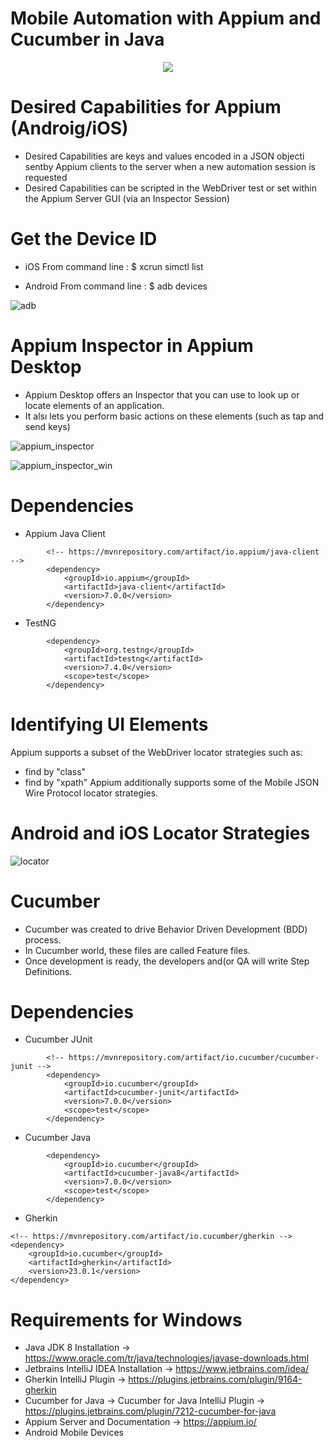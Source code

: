 # Mobile Automation with Appium and Cucumber in Java
<p align="center">
  <td><img src="https://user-images.githubusercontent.com/75911392/181994947-185926d9-212d-4b6f-baea-41191d425e99.png" /></td>
</p>


# Desired Capabilities for Appium (Androig/iOS)
* Desired Capabilities are keys and values encoded in a JSON objecti sentby Appium clients to the server when a new automation session is requested
* Desired Capabilities can be scripted in the WebDriver test or set within the Appium Server GUI (via an Inspector Session)
# Get the Device ID
* iOS
From command line : $ xcrun simctl list

* Android
From command line : $ adb devices

![adb](https://user-images.githubusercontent.com/75911392/181945455-b8b8f764-87fc-44fe-80dd-441bbbd4b403.PNG)

# Appium Inspector in Appium Desktop
* Appium Desktop offers an Inspector that you can use to look up or locate elements of an application.
* It alsı lets you perform basic actions on these elements (such as tap and send keys)

![appium_inspector](https://user-images.githubusercontent.com/75911392/181945934-e128ae6c-4360-401a-80a1-5ceac0e1c19a.PNG)


![appium_inspector_win](https://user-images.githubusercontent.com/75911392/181947137-897527ee-d705-4b13-ad2c-a64da1ddb986.PNG)

# Dependencies

* Appium Java Client 

```
        <!-- https://mvnrepository.com/artifact/io.appium/java-client -->
        <dependency>
            <groupId>io.appium</groupId>
            <artifactId>java-client</artifactId>
            <version>7.0.0</version>
        </dependency>
```


* TestNG

```
        <dependency>
            <groupId>org.testng</groupId>
            <artifactId>testng</artifactId>
            <version>7.4.0</version>
            <scope>test</scope>
        </dependency>
```

# Identifying UI Elements
Appium supports a subset of the WebDriver locator strategies such as:
* find by "class"
* find by "xpath"
Appium additionally supports some of the Mobile JSON Wire Protocol locator strategies.


# Android and iOS Locator Strategies

![locator](https://user-images.githubusercontent.com/75911392/181971332-9f52ce59-46f8-4dd0-85d9-0d1ba87b0796.PNG)

# Cucumber
* Cucumber was created to drive Behavior Driven Development (BDD) process.
* In Cucumber world, these files are called Feature files.
* Once development is ready, the developers and(or QA will write Step Definitions.

# Dependencies

* Cucumber JUnit

```
        <!-- https://mvnrepository.com/artifact/io.cucumber/cucumber-junit -->
        <dependency>
            <groupId>io.cucumber</groupId>
            <artifactId>cucumber-junit</artifactId>
            <version>7.0.0</version>
            <scope>test</scope>
        </dependency>
```

* Cucumber Java

```
        <dependency>
            <groupId>io.cucumber</groupId>
            <artifactId>cucumber-java8</artifactId>
            <version>7.0.0</version>
            <scope>test</scope>
        </dependency>
```

* Gherkin

```
<!-- https://mvnrepository.com/artifact/io.cucumber/gherkin -->
<dependency>
    <groupId>io.cucumber</groupId>
    <artifactId>gherkin</artifactId>
    <version>23.0.1</version>
</dependency>
```
# Requirements for Windows
* Java JDK 8 Installation -> https://www.oracle.com/tr/java/technologies/javase-downloads.html
* Jetbrains IntelliJ IDEA Installation -> https://www.jetbrains.com/idea/
* Gherkin IntelliJ Plugin -> https://plugins.jetbrains.com/plugin/9164-gherkin
* Cucumber for Java -> Cucumber for Java IntelliJ Plugin -> https://plugins.jetbrains.com/plugin/7212-cucumber-for-java
* Appium Server and Documentation -> https://appium.io/
* Android Mobile Devices
